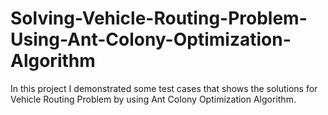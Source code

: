 # Solving-Vehicle-Routing-Problem-Using-Ant-Colony-Optimization-Algorithm
In this project I demonstrated some test cases that shows the solutions for Vehicle Routing Problem by using Ant Colony Optimization Algorithm. 
